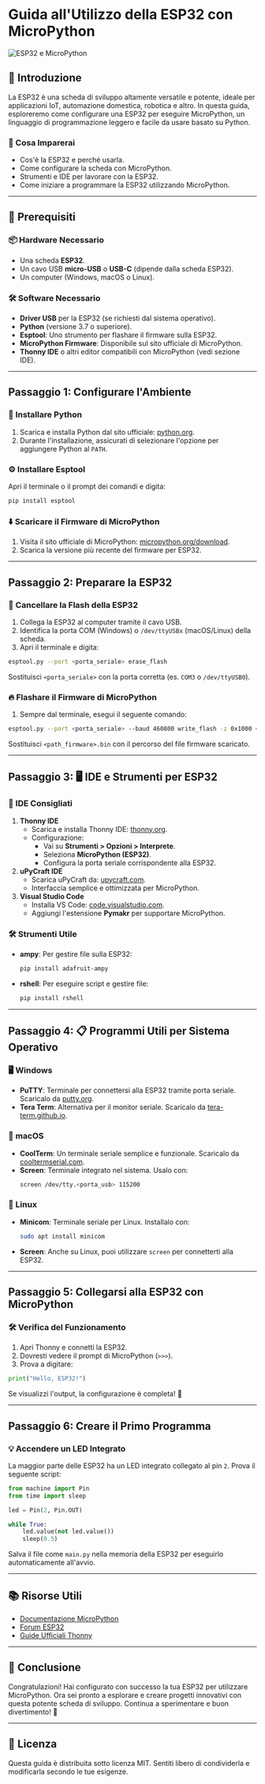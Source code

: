 # Guida all'Utilizzo della ESP32 con MicroPython

![ESP32 e MicroPython](esp32.png)  

## 🚀 Introduzione
La ESP32 è una scheda di sviluppo altamente versatile e potente, ideale per applicazioni IoT, automazione domestica, robotica e altro. In questa guida, esploreremo come configurare una ESP32 per eseguire MicroPython, un linguaggio di programmazione leggero e facile da usare basato su Python.

### 🎯 Cosa Imparerai
- Cos'è la ESP32 e perché usarla.
- Come configurare la scheda con MicroPython.
- Strumenti e IDE per lavorare con la ESP32.
- Come iniziare a programmare la ESP32 utilizzando MicroPython.

---

## 🔧 Prerequisiti
### 📦 Hardware Necessario
- Una scheda **ESP32**.
- Un cavo USB **micro-USB** o **USB-C** (dipende dalla scheda ESP32).
- Un computer (Windows, macOS o Linux).

### 🛠️ Software Necessario
- **Driver USB** per la ESP32 (se richiesti dal sistema operativo).
- **Python** (versione 3.7 o superiore).
- **Esptool**: Uno strumento per flashare il firmware sulla ESP32.
- **MicroPython Firmware**: Disponibile sul sito ufficiale di MicroPython.
- **Thonny IDE** o altri editor compatibili con MicroPython (vedi sezione IDE).

---

## Passaggio 1: Configurare l'Ambiente
### 🐍 Installare Python
1. Scarica e installa Python dal sito ufficiale: [python.org](https://www.python.org/).
2. Durante l'installazione, assicurati di selezionare l'opzione per aggiungere Python al `PATH`.

### ⚙️ Installare Esptool
Apri il terminale o il prompt dei comandi e digita:
```bash
pip install esptool
```

### ⬇️ Scaricare il Firmware di MicroPython
1. Visita il sito ufficiale di MicroPython: [micropython.org/download](https://micropython.org/download/esp32/).
2. Scarica la versione più recente del firmware per ESP32.

---

## Passaggio 2: Preparare la ESP32
### 🧹 Cancellare la Flash della ESP32
1. Collega la ESP32 al computer tramite il cavo USB.
2. Identifica la porta COM (Windows) o `/dev/ttyUSBx` (macOS/Linux) della scheda.
3. Apri il terminale e digita:
```bash
esptool.py --port <porta_seriale> erase_flash
```
Sostituisci `<porta_seriale>` con la porta corretta (es. `COM3` o `/dev/ttyUSB0`).

### 🔥 Flashare il Firmware di MicroPython
1. Sempre dal terminale, esegui il seguente comando:
```bash
esptool.py --port <porta_seriale> --baud 460800 write_flash -z 0x1000 <path_firmware>.bin
```
Sostituisci `<path_firmware>.bin` con il percorso del file firmware scaricato.

---

## Passaggio 3: 🖥️ IDE e Strumenti per ESP32
### 🌟 IDE Consigliati
1. **Thonny IDE**
   - Scarica e installa Thonny IDE: [thonny.org](https://thonny.org/).
   - Configurazione:
     - Vai su **Strumenti > Opzioni > Interprete**.
     - Seleziona **MicroPython (ESP32)**.
     - Configura la porta seriale corrispondente alla ESP32.
2. **uPyCraft IDE**
   - Scarica uPyCraft da: [upycraft.com](https://upycraft.com/).
   - Interfaccia semplice e ottimizzata per MicroPython.
3. **Visual Studio Code**
   - Installa VS Code: [code.visualstudio.com](https://code.visualstudio.com/).
   - Aggiungi l'estensione **Pymakr** per supportare MicroPython.

### 🛠️ Strumenti Utile
- **ampy**: Per gestire file sulla ESP32:
  ```bash
  pip install adafruit-ampy
  ```
- **rshell**: Per eseguire script e gestire file:
  ```bash
  pip install rshell
  ```

---

## Passaggio 4: 📋 Programmi Utili per Sistema Operativo

### 🖥️ Windows
- **PuTTY**: Terminale per connettersi alla ESP32 tramite porta seriale. Scaricalo da [putty.org](https://putty.org/).
- **Tera Term**: Alternativa per il monitor seriale. Scaricalo da [tera-term.github.io](https://ttssh2.osdn.jp/).

### 🍎 macOS
- **CoolTerm**: Un terminale seriale semplice e funzionale. Scaricalo da [cooltermserial.com](https://freeware.the-meiers.org/).
- **Screen**: Terminale integrato nel sistema. Usalo con:
  ```bash
  screen /dev/tty.<porta_usb> 115200
  ```

### 🐧 Linux
- **Minicom**: Terminale seriale per Linux. Installalo con:
  ```bash
  sudo apt install minicom
  ```
- **Screen**: Anche su Linux, puoi utilizzare `screen` per connetterti alla ESP32.

---

## Passaggio 5: Collegarsi alla ESP32 con MicroPython
### 🛠️ Verifica del Funzionamento
1. Apri Thonny e connetti la ESP32.
2. Dovresti vedere il prompt di MicroPython (`>>>`).
3. Prova a digitare:
```python
print("Hello, ESP32!")
```
Se visualizzi l'output, la configurazione è completa! 🎉

---

## Passaggio 6: Creare il Primo Programma
### 💡 Accendere un LED Integrato
La maggior parte delle ESP32 ha un LED integrato collegato al pin `2`. Prova il seguente script:

```python
from machine import Pin
from time import sleep

led = Pin(2, Pin.OUT)

while True:
    led.value(not led.value())
    sleep(0.5)
```
Salva il file come `main.py` nella memoria della ESP32 per eseguirlo automaticamente all'avvio.

---

## 📚 Risorse Utili
- [Documentazione MicroPython](https://docs.micropython.org/en/latest/)
- [Forum ESP32](https://esp32.com/)
- [Guide Ufficiali Thonny](https://thonny.org/docs/)

---

## 🎉 Conclusione
Congratulazioni! Hai configurato con successo la tua ESP32 per utilizzare MicroPython. Ora sei pronto a esplorare e creare progetti innovativi con questa potente scheda di sviluppo. Continua a sperimentare e buon divertimento! 🚀

---

## 📝 Licenza
Questa guida è distribuita sotto licenza MIT. Sentiti libero di condividerla e modificarla secondo le tue esigenze.
